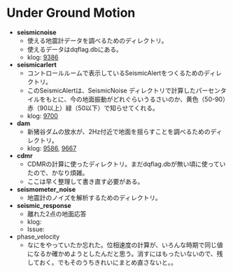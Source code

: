 # Under Ground Motion

* **seismicnoise**
	* 使える地震計データを調べるためのディレクトリ。
	* 使えるデータはdqflag.dbにある。
	* klog: [9386](http://klog.icrr.u-tokyo.ac.jp/osl/?r=9386)
* **seismicarlert** 
	* コントロールルームで表示しているSeismicAlertをつくるためのディレクトリ。
	* このSeismicAlertは、SeismicNoise ディレクトリで計算したパーセンタイルをもとに、今の地面振動がどれぐらいうるさいのか、黄色（50-90）赤（90以上）緑（50以下）で知らせてくれる。
	* klog: [9700](http://klog.icrr.u-tokyo.ac.jp/osl/?r=9700)
* **dam**
	* 新猪谷ダムの放水が、2Hz付近で地面を揺らすことを調べるためのディレクトリ。
	* klog: [9586](http://klog.icrr.u-tokyo.ac.jp/osl/?r=9586), [9667](http://klog.icrr.u-tokyo.ac.jp/osl/?r=9667)
* **cdmr**
	* CDMRの計算に使ったディレクトリ。まだdqflag.dbが無い頃に使っていたので、かなり煩雑。
	* ここは早く整理して書き直す必要がある。
* **seismometer_noise**
	* 地震計のノイズを解析するためのディレクトリ。
* **seismic_response** 
	* 離れた2点の地面応答
	* klog: 
	* Issue: 
* phase_velocity
	* なにをやっていたか忘れた。位相速度の計算が、いろんな時期で同じ値になるか確かめようとしたんだと思う。消すにはもったいないので、残しておく。でもそのうちきれいにまとめ直さないと。。